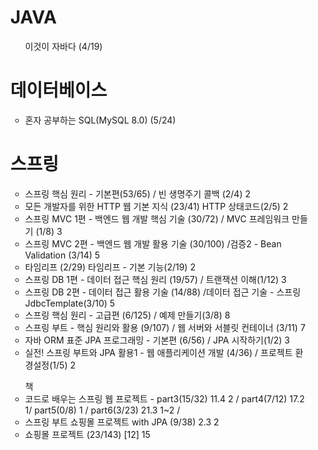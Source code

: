 <ul>
<h1> JAVA </h1>
<ul> 
    이것이 자바다 (4/19)
</ul>

<h1>데이터베이스</h1>
<ul> 
    <li> 혼자 공부하는 SQL(MySQL 8.0) (5/24)  </li>
</ul>

<h1> 스프링 </h1>
<ul>
  <li>스프링 핵심 원리 - 기본편(53/65) / 빈 생명주기 콜백 (2/4)  2</li>
  <li>모든 개발자를 위한 HTTP 웹 기본 지식 (23/41) HTTP 상태코드(2/5) 2 </li>
  <li>스프링 MVC 1편 - 백엔드 웹 개발 핵심 기술 (30/72) / MVC 프레임워크 만들기 (1/8) 3 </li> 
  <li>스프링 MVC 2편 - 백엔드 웹 개발 활용 기술 (30/100) /검증2 - Bean Validation (3/14)  5 </li>
  <li>타임리프 (2/29) 타임리프 - 기본 기능(2/19)  2 </li>
    
  <li>스프링 DB 1편 - 데이터 접근 핵심 원리 (19/57) / 트랜잭션 이해(1/12) 3 </li>
  <li>스프링 DB 2편 - 데이터 접근 활용 기술 (14/88) /데이터 접근 기술 - 스프링 JdbcTemplate(3/10) 5 </li>
  <li>스프링 핵심 원리 - 고급편 (6/125)  / 예제 만들기(3/8) 8 </li>
  <li>스프링 부트 - 핵심 원리와 활용 (9/107)  / 웹 서버와 서블릿 컨테이너 (3/11) 7 </li>
  <li>자바 ORM 표준 JPA 프로그래밍 - 기본편 (6/56) / JPA 시작하기(1/2) 3  </li>
  <li>실전! 스프링 부트와 JPA 활용1 - 웹 애플리케이션 개발 (4/36) / 프로젝트 환경설정(1/5) 2 </li>
</ul>

<ul> 책
  <li>코드로 배우는 스프링 웹 프로젝트 - part3(15/32) 11.4  2 / part4(7/12) 17.2 1/ part5(0/8) 1 / part6(3/23)  21.3 1~2 / </li>
  <li>스프링 부트 쇼핑몰 프로젝트 with JPA (9/38) 2.3  2</li>
  
  <li>쇼핑몰 프로젝트 (23/143) [12] 15 </li>
</ul>

</ul>
